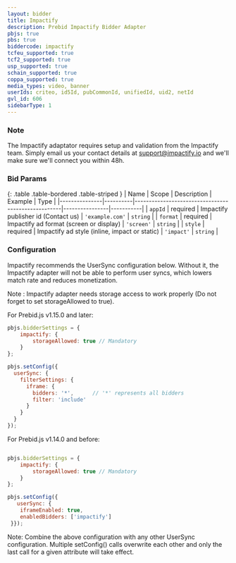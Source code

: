 ```yaml
---
layout: bidder
title: Impactify
description: Prebid Impactify Bidder Adapter
pbjs: true
pbs: true
biddercode: impactify
tcfeu_supported: true
tcf2_supported: true
usp_supported: true
schain_supported: true
coppa_supported: true
media_types: video, banner
userIds: criteo, id5Id, pubCommonId, unifiedId, uid2, netId
gvl_id: 606
sidebarType: 1
---
```


### Note

The Impactify adaptator requires setup and validation from the Impactify team. Simply email us your contact details at <support@impactify.io> and we'll make sure we'll connect you within 48h.

### Bid Params

{: .table .table-bordered .table-striped }
| Name          | Scope    | Description                                        | Example        | Type      |
|---------------|----------|----------------------------------------------------|----------------|-----------|
| `appId`       | required | Impactify publisher id  (Contact us)               | `'example.com'`  | `string`  |
| `format`      | required | Impactify ad format (screen or display)            | `'screen'`       | `string`  |
| `style`       | required | Impactify ad style (inline, impact or static)      | `'impact'`       | `string`  |

### Configuration

Impactify recommends the UserSync configuration below. Without it, the Impactify adapter will not be able to perform user syncs, which lowers match rate and reduces monetization.

Note : Impactify adapter needs storage access to work properly (Do not forget to set storageAllowed to true).

For Prebid.js v1.15.0 and later:

```javascript
pbjs.bidderSettings = {
    impactify: {
        storageAllowed: true // Mandatory
    }
};

pbjs.setConfig({
  userSync: {
    filterSettings: {
      iframe: {
        bidders: '*',      // '*' represents all bidders
        filter: 'include'
      }
    }
  }
});
```

For Prebid.js v1.14.0 and before:

```javascript

pbjs.bidderSettings = {
    impactify: {
        storageAllowed: true // Mandatory
    }
};

pbjs.setConfig({
   userSync: {
    iframeEnabled: true,
    enabledBidders: ['impactify']
 }});
```

Note: Combine the above configuration with any other UserSync configuration. Multiple setConfig() calls overwrite each other and only the last call for a given attribute will take effect.
